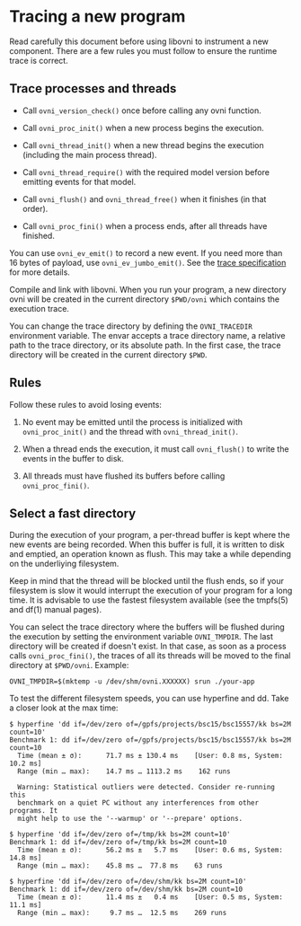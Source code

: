 # Tracing a new program

Read carefully this document before using libovni to instrument a new
component. There are a few rules you must follow to ensure the runtime
trace is correct.

## Trace processes and threads

- Call `ovni_version_check()` once before calling any ovni function.

- Call `ovni_proc_init()` when a new process begins the execution.

- Call `ovni_thread_init()` when a new thread begins the execution
  (including the main process thread).

- Call `ovni_thread_require()` with the required model version before
  emitting events for that model.

- Call `ovni_flush()` and `ovni_thread_free()` when it finishes (in that
  order).

- Call `ovni_proc_fini()` when a process ends, after all threads have
  finished.

You can use `ovni_ev_emit()` to record a new event. If you need more
than 16 bytes of payload, use `ovni_ev_jumbo_emit()`. See the [trace
specification](../trace_spec) for more details.

Compile and link with libovni. When you run your program, a new
directory ovni will be created in the current directory `$PWD/ovni`
which contains the execution trace.

You can change the trace directory by defining the `OVNI_TRACEDIR`
environment variable. The envar accepts a trace directory name, a
relative path to the trace directory, or its absolute path. In the
first case, the trace directory will be created in the current
directory `$PWD`.

## Rules

Follow these rules to avoid losing events:

1. No event may be emitted until the process is initialized with
`ovni_proc_init()` and the thread with `ovni_thread_init()`.

2. When a thread ends the execution, it must call `ovni_flush()` to write the
events in the buffer to disk.

3. All threads must have flushed its buffers before calling `ovni_proc_fini()`.

## Select a fast directory

During the execution of your program, a per-thread buffer is kept where the new
events are being recorded. When this buffer is full, it is written to disk and
emptied, an operation known as flush. This may take a while depending on the
underliying filesystem.

Keep in mind that the thread will be blocked until the flush ends, so if your
filesystem is slow it would interrupt the execution of your program for a long
time. It is advisable to use the fastest filesystem available (see the tmpfs(5)
and df(1) manual pages).

You can select the trace directory where the buffers will be flushed during the
execution by setting the environment variable `OVNI_TMPDIR`. The last directory
will be created if doesn't exist. In that case, as soon as a process calls
`ovni_proc_fini()`, the traces of all its threads will be moved to the final
directory at `$PWD/ovni`. Example:

	OVNI_TMPDIR=$(mktemp -u /dev/shm/ovni.XXXXXX) srun ./your-app

To test the different filesystem speeds, you can use hyperfine and dd. Take a
closer look at the max time:

```
$ hyperfine 'dd if=/dev/zero of=/gpfs/projects/bsc15/bsc15557/kk bs=2M count=10'
Benchmark 1: dd if=/dev/zero of=/gpfs/projects/bsc15/bsc15557/kk bs=2M count=10
  Time (mean ± σ):      71.7 ms ± 130.4 ms    [User: 0.8 ms, System: 10.2 ms]
  Range (min … max):    14.7 ms … 1113.2 ms    162 runs
 
  Warning: Statistical outliers were detected. Consider re-running this
  benchmark on a quiet PC without any interferences from other programs. It
  might help to use the '--warmup' or '--prepare' options.

$ hyperfine 'dd if=/dev/zero of=/tmp/kk bs=2M count=10'
Benchmark 1: dd if=/dev/zero of=/tmp/kk bs=2M count=10
  Time (mean ± σ):      56.2 ms ±   5.7 ms    [User: 0.6 ms, System: 14.8 ms]
  Range (min … max):    45.8 ms …  77.8 ms    63 runs
 
$ hyperfine 'dd if=/dev/zero of=/dev/shm/kk bs=2M count=10'
Benchmark 1: dd if=/dev/zero of=/dev/shm/kk bs=2M count=10
  Time (mean ± σ):      11.4 ms ±   0.4 ms    [User: 0.5 ms, System: 11.1 ms]
  Range (min … max):     9.7 ms …  12.5 ms    269 runs
```

